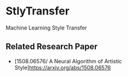 # StlyTransfer
Machine Learning Style Transfer

## Related Research Paper

* [1508.06576/ A Neural Algorithm of Artistic Style]https://arxiv.org/abs/1508.06576

